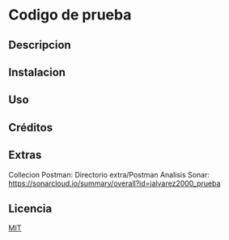 # Codigo de prueba

## Descripcion

## Instalacion

## Uso

## Créditos

## Extras
Collecion Postman: Directorio extra/Postman
Analisis Sonar: https://sonarcloud.io/summary/overall?id=jalvarez2000_prueba

## Licencia
[MIT](https://choosealicense.com/licenses/mit/)

